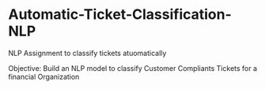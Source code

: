 # Automatic-Ticket-Classification-NLP
NLP Assignment to classify tickets atuomatically

Objective:
Build an NLP model to classify Customer Compliants Tickets for a financial Organization


